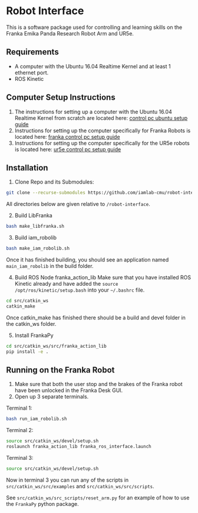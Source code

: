 # Robot Interface

This is a software package used for controlling and learning skills on the Franka Emika Panda Research Robot Arm and UR5e.

## Requirements

* A computer with the Ubuntu 16.04 Realtime Kernel and at least 1 ethernet port.
* ROS Kinetic 

## Computer Setup Instructions

1. The instructions for setting up a computer with the Ubuntu 16.04 Realtime Kernel from scratch are located here: [control pc ubuntu setup guide](docs/control_pc_ubuntu_setup_guide.md)
2. Instructions for setting up the computer specifically for Franka Robots is located here: [franka control pc setup guide](docs/franka_control_pc_setup_guide.md)
3. Instructions for setting up the computer specifically for the UR5e robots is located here: [ur5e control pc setup guide](docs/ur5e_control_pc_setup_guide.md)

## Installation

1. Clone Repo and its Submodules:

```bash
git clone --recurse-submodules https://github.com/iamlab-cmu/robot-interface.git
```
All directories below are given relative to `/robot-interface`.

2. Build LibFranka
```bash
bash make_libfranka.sh
```

3. Build iam_robolib
```bash
bash make_iam_robolib.sh
```
Once it has finished building, you should see an application named `main_iam_robolib` in the build folder.

4. Build ROS Node franka_action_lib
Make sure that you have installed ROS Kinetic already and have added the `source /opt/ros/kinetic/setup.bash` into your `~/.bashrc` file.

```bash
cd src/catkin_ws
catkin_make
```
Once catkin_make has finished there should be a build and devel folder in the catkin_ws folder.

5. Install FrankaPy
```bash
cd src/catkin_ws/src/franka_action_lib
pip install -e .
```

## Running on the Franka Robot

1. Make sure that both the user stop and the brakes of the Franka robot have been unlocked in the Franka Desk GUI.
2. Open up 3 separate terminals.

Terminal 1:
```bash
bash run_iam_robolib.sh
```

Terminal 2:
```bash
source src/catkin_ws/devel/setup.sh
roslaunch franka_action_lib franka_ros_interface.launch
```

Terminal 3:
```bash
source src/catkin_ws/devel/setup.sh
```
Now in terminal 3 you can run any of the scripts in `src/catkin_ws/src/examples` and `src/catkin_ws/src/scripts`.

See `src/catkin_ws/src_scripts/reset_arm.py` for an example of how to use the `FrankaPy` python package.
